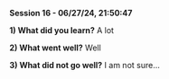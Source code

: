 **Session 16 - 06/27/24, 21:50:47**

**1) What did you learn?**
A lot

**2) What went well?**
Well

**3) What did not go well?**
I am not sure...

